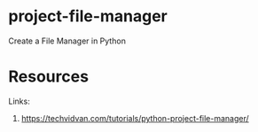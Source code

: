 # project-file-manager
Create a File Manager in Python

# Resources
Links:
1. https://techvidvan.com/tutorials/python-project-file-manager/
